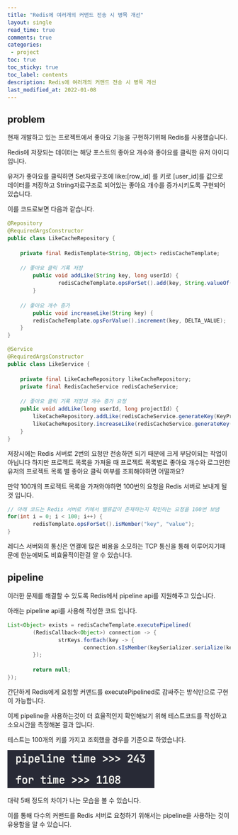 ```yaml
---
title: "Redis에 여러개의 커맨드 전송 시 병목 개선"    
layout: single    
read_time: true    
comments: true   
categories: 
 - project  
toc: true    
toc_sticky: true    
toc_label: contents    
description: Redis에 여러개의 커맨드 전송 시 병목 개선
last_modified_at: 2022-01-08
---
```




## problem

현재 개발하고 있는 프로젝트에서 좋아요 기능을 구현하기위해 Redis를 사용했습니다.

Redis에 저장되는 데이터는 해당 포스트의 좋아요 개수와 좋아요를 클릭한 유저 아이디 입니다.



유저가 좋아요를 클릭하면 Set자료구조에 like:[row_id] 를 키로 [user_id]를 값으로 데이터를 저장하고 String자료구조로 되어있는 좋아요 개수를 증가시키도록 구현되어 있습니다.

이를 코드로보면 다음과 같습니다.

```java
@Repository
@RequiredArgsConstructor
public class LikeCacheRepository {
  
  	private final RedisTemplate<String, Object> redisCacheTemplate;
  
  	// 좋아요 클릭 기록 저장
		public void addLike(String key, long userId) {
				redisCacheTemplate.opsForSet().add(key, String.valueOf(userId));
		}

  	// 좋아요 개수 증가
		public void increaseLike(String key) {
        redisCacheTemplate.opsForValue().increment(key, DELTA_VALUE);
    }
}
```

```java
@Service
@RequiredArgsConstructor
public class LikeService {

    private final LikeCacheRepository likeCacheRepository;
    private final RedisCacheService redisCacheService;
    
  	// 좋아요 클릭 기록 저장과 개수 증가 요청
    public void addLike(long userId, long projectId) {
        likeCacheRepository.addLike(redisCacheService.generateKey(KeyPrefix.LIKE, projectId), userId);
        likeCacheRepository.increaseLike(redisCacheService.generateKey(KeyPrefix.LIKE_COUNT, projectId));
    }
}
```

저장시에는 Redis 서버로 2번의 요청만 전송하면 되기 때문에 크게 부담이되는 작업이 아닙니다 하지만 프로젝트 목록을 가져올 때 프로젝트 목록별로 좋아요 개수와 로그인한 유저의 프로젝트 목록 별 좋아요 클릭 여부를 조회해야하면 어떨까요?



만약 100개의 프로젝트 목록을 가져와야하면 100번의 요청을 Redis 서버로 보내게 될 것 입니다.

```java
// 아래 코드는 Redis 서버로 키에서 벨류값이 존재하는지 확인하는 요청을 100번 보냄
for(int i = 0; i < 100; i++) {
		redisTemplate.opsForSet().isMember("key", "value");
}
```

레디스 서버와의 통신은 연결에 많은 비용을 소모하는 TCP 통신을 통해 이루어지기때문에 한눈에봐도 비효율적이란걸 알 수 있습니다.



## pipeline

이러한 문제를 해결할 수 있도록 Redis에서 pipeline api를 지원해주고 있습니다.

아래는 pipeline api를 사용해 작성한 코드 입니다.

```java
List<Object> exists = redisCacheTemplate.executePipelined(
		(RedisCallback<Object>) connection -> {
				strKeys.forEach(key -> {
						connection.sIsMember(keySerializer.serialize(key), valueSerializer.serialize(strUserId));
        });

		return null;
});
```

간단하게 Redis에게 요청할 커맨드를 executePipelined로 감싸주는 방식만으로 구현이 가능합니다.



이제 pipeline을 사용하는것이 더 효율적인지 확인해보기 위해 테스트코드를 작성하고 소요시간을 측정해본 결과 입니다.

테스트는 100개의 키를 가지고 조회했을 경우를 기준으로 하였습니다.

![1](/assets/image/redis_pipeline/1.png)

대략 5배 정도의 차이가 나는 모습을 볼 수 있습니다.

이를 통해 다수의 커맨드를 Redis 서버로 요청하기 위해서는 pipeline을 사용하는 것이 유용함을 알 수 있습니다.